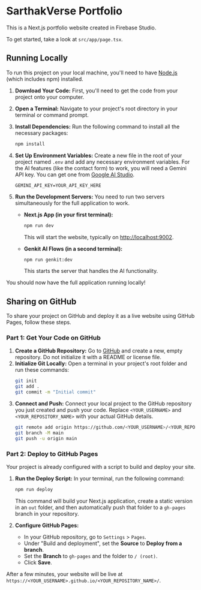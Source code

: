 # SarthakVerse Portfolio

This is a Next.js portfolio website created in Firebase Studio.

To get started, take a look at `src/app/page.tsx`.

## Running Locally

To run this project on your local machine, you'll need to have [Node.js](https://nodejs.org/) (which includes npm) installed.

1.  **Download Your Code:** First, you'll need to get the code from your project onto your computer.

2.  **Open a Terminal:** Navigate to your project's root directory in your terminal or command prompt.

3.  **Install Dependencies:** Run the following command to install all the necessary packages:
    ```bash
    npm install
    ```

4.  **Set Up Environment Variables:** Create a new file in the root of your project named `.env` and add any necessary environment variables. For the AI features (like the contact form) to work, you will need a Gemini API key. You can get one from [Google AI Studio](https://aistudio.google.com/app/apikey).
    ```.env
    GEMINI_API_KEY=YOUR_API_KEY_HERE
    ```

5.  **Run the Development Servers:** You need to run two servers simultaneously for the full application to work.

    *   **Next.js App (in your first terminal):**
        ```bash
        npm run dev
        ```
        This will start the website, typically on [http://localhost:9002](http://localhost:9002).

    *   **Genkit AI Flows (in a second terminal):**
        ```bash
        npm run genkit:dev
        ```
        This starts the server that handles the AI functionality.

You should now have the full application running locally!

## Sharing on GitHub

To share your project on GitHub and deploy it as a live website using GitHub Pages, follow these steps.

### Part 1: Get Your Code on GitHub

1.  **Create a GitHub Repository:** Go to [GitHub](https://github.com) and create a new, empty repository. Do not initialize it with a README or license file.
2.  **Initialize Git Locally:** Open a terminal in your project's root folder and run these commands:
    ```bash
    git init
    git add .
    git commit -m "Initial commit"
    ```
3.  **Connect and Push:** Connect your local project to the GitHub repository you just created and push your code. Replace `<YOUR_USERNAME>` and `<YOUR_REPOSITORY_NAME>` with your actual GitHub details.
    ```bash
    git remote add origin https://github.com/<YOUR_USERNAME>/<YOUR_REPOSITORY_NAME>.git
    git branch -M main
    git push -u origin main
    ```

### Part 2: Deploy to GitHub Pages

Your project is already configured with a script to build and deploy your site.

1.  **Run the Deploy Script:** In your terminal, run the following command:
    ```bash
    npm run deploy
    ```
    This command will build your Next.js application, create a static version in an `out` folder, and then automatically push that folder to a `gh-pages` branch in your repository.

2.  **Configure GitHub Pages:**
    *   In your GitHub repository, go to `Settings` > `Pages`.
    *   Under "Build and deployment", set the **Source** to **Deploy from a branch**.
    *   Set the **Branch** to `gh-pages` and the folder to `/ (root)`.
    *   Click **Save**.

After a few minutes, your website will be live at `https://<YOUR_USERNAME>.github.io/<YOUR_REPOSITORY_NAME>/`.
